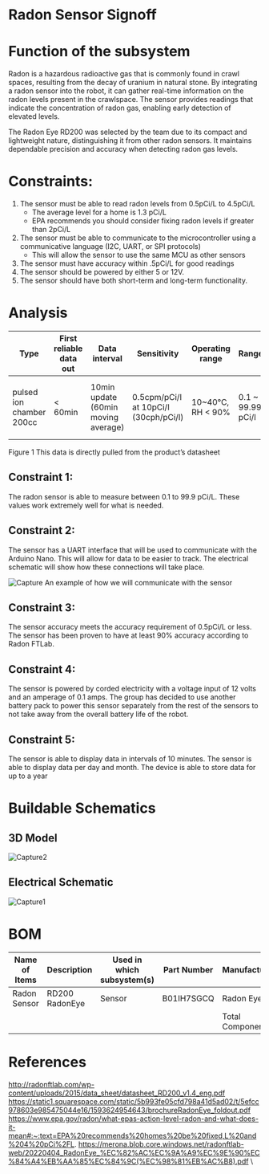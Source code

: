 # Radon Sensor Signoff

# Function of the subsystem

Radon is a hazardous radioactive gas that is commonly found in crawl spaces, resulting from the decay of uranium in natural stone. By integrating a radon sensor into the robot, it can gather real-time information on the radon levels present in the crawlspace. The sensor provides readings that indicate the concentration of radon gas, enabling early detection of elevated levels. 

The Radon Eye RD200 was selected by the team due to its compact and lightweight nature, distinguishing it from other radon sensors. It maintains dependable precision and accuracy when detecting radon gas levels. 

# Constraints:                                                                                                                                  

1. The sensor must be able to read radon levels from 0.5pCi/L to 4.5pCi/L 
    - The average level for a home is 1.3 pCi/L
    - EPA recommends you should consider fixing radon levels if greater than 2pCi/L
2. The sensor must be able to communicate to the microcontroller using a communicative language (I2C, UART, or SPI protocols)
    - This will allow the sensor to use the same MCU as other sensors
3. The sensor must have accuracy within .5pCi/L for good readings
4. The sensor should be powered by either 5 or 12V.
5. The sensor should have both short-term and long-term functionality.



# Analysis

| Type                     | First reliable data out | Data interval                       | Sensitivity                           | Operating range   | Range             | Precision        | Accuracy                        | Power                               | Size                     |
|--------------------------|-------------------------|-------------------------------------|---------------------------------------|-------------------|-------------------|------------------|---------------------------------|-------------------------------------|--------------------------|
| pulsed ion chamber 200cc | < 60min                 | 10min update (60min moving average) | 0.5cpm/pCi/l at 10pCi/l (30cph/pCi/l) | 10~40°C, RH < 90% | 0.1 ~ 99.99 pCi/l | < 10% at 10pCi/l | < ±10% (min. error <±0.5pCi/l ) | DC 12 ± 0.1V, 65mA (12V DC adapter) | Φ80(mm) x 120(mm) , 240g |

Figure 1
This data is directly pulled from the product’s datasheet

## Constraint 1:

The radon sensor is able to measure between 0.1 to 99.9 pCi/L. These values work extremely well for what is needed.

## Constraint 2:

The sensor has a UART interface that will be used to communicate with the Arduino Nano. This will allow for data to be easier to track. The electrical schematic will show how these connections will take place.

![Capture](https://github.com/JoshuaEgwuatu/Fall-2023-Autonomous-Crawlspace-Inspection-Robot/assets/110966922/8c94b023-226e-47b6-a670-f79a3ce60f19)
An example of how we will communicate with the sensor

## Constraint 3:

The sensor accuracy meets the accuracy requirement of 0.5pCi/L or less. The sensor has been proven to have at least 90% accuracy according to Radon FTLab.

## Constraint 4:

The sensor is powered by corded electricity with a voltage input of 12 volts and an amperage of 0.1 amps. The group has decided to use another battery pack to power this sensor separately from the rest of the sensors to not take away from the overall battery life of the robot.

## Constraint 5:

The sensor is able to display data in intervals of 10 minutes. The sensor is able to display data per day and month. The device is able to store data for up to a year


# Buildable Schematics
## 3D Model

![Capture2](https://github.com/JoshuaEgwuatu/Fall-2023-Autonomous-Crawlspace-Inspection-Robot/assets/110966922/68f077dd-3136-4677-801a-17bd6fbe16cf)


## Electrical Schematic
![Capture1](https://github.com/JoshuaEgwuatu/Fall-2023-Autonomous-Crawlspace-Inspection-Robot/assets/110966922/f7fd8153-4001-42ce-9f7b-eb55b6eb4e4a)


# BOM

| Name of Items |  Description        | Used in which subsystem(s) | Part Number     | Manufacturer   | Quantity | Price     | Total |
| ---           |     ---             |          ---               |      ---        |     ---        |    ---   |  ---      |  ---  |
| Radon Sensor  |RD200 RadonEye       |  Sensor                    | B01IH7SGCQ      | Radon Eye      |    1     |$174.00    |$174.00|
|               |                     |                            |                 |Total Components|    1     |Total Cost |$174.00 |

# References
http://radonftlab.com/wp-content/uploads/2015/data_sheet/datasheet_RD200_v1.4_eng.pdf
https://static1.squarespace.com/static/5b993fe05cfd798a41d5ad02/t/5efcc978603e985475044e16/1593624954643/brochureRadonEye_foldout.pdf
https://www.epa.gov/radon/what-epas-action-level-radon-and-what-does-it-mean#:~:text=EPA%20recommends%20homes%20be%20fixed,L%20and%204%20pCi%2FL.
https://merona.blob.core.windows.net/radonftlab-web/20220404_RadonEye_%EC%82%AC%EC%9A%A9%EC%9E%90%EC%84%A4%EB%AA%85%EC%84%9C(%EC%98%81%EB%AC%B8).pdf
\
